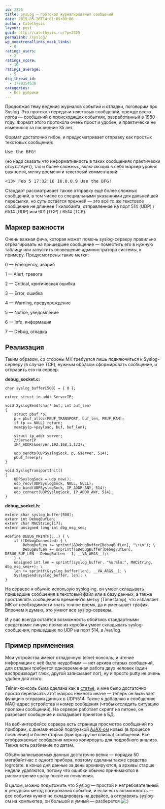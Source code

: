 ```yaml
---
id: 2325
title: SysLog — протокол журналирования сообщений
date: 2015-05-20T14:01:09+00:00
author: Catethysis
layout: post
guid: http://catethysis.ru/?p=2325
permalink: /syslog/
wp_noextrenallinks_mask_links:
  - 0
ratings_users:
  - 2
ratings_score:
  - 10
ratings_average:
  - 5
dsq_thread_id:
  - 3779354538
categories:
  - Без рубрики
---
```

Продолжая тему ведения журналов событий и отладки, поговорим про Syslog. Это протокол передачи текстовых сообщений, прежде всего логов — сообщений о происходящих событиях, разработанный в 1980 году. Формат этого протокола очень прост и удобен, и практически не изменился за последние 35 лет.

Формат достаточно гибок, и предусматривает отправку как простых текстовых сообщений:

<pre>Use the BFG!</pre>

(но надо сказать что информативность в таких сообщениях практически отсутствует), так и более сложных, включающих в себя маркер уровня важности, метку времени и текстовый комментарий:

<pre>&lt;13&gt; Feb 5 17:32:18 10.0.0.9 Use the BFG!</pre>

Стандарт рассматривает также отправку ещё более сложных сообщений, в том числе со специальными указаниями для дальнейшей пересылки, но суть остаётся прежней — это всё то же текстовое сообщение не длиннее 1 килобайта, отправленное на порт 514 (UDP) / 6514 (UDP) или 601 (TCP) / 6514 (TCP).

<!--more-->

## **Маркер важности**

Очень важная фича, которая может помочь syslog-серверу правильно отреагировать на пришедшее сообщение — поместить его в нужную таблицу или запустить оповещение администратора системы, к примеру. Предусмотрены такие метки:
  
0 — Emergency, авария
  
1 — Alert, тревога
  
2 — Critical, критическая ошибка
  
3 — Error, ошибка
  
4 — Warning, предупреждение
  
5 — Notice, уведомление
  
6 — Info, информация
  
7 — Debug, отладка

## Реализация

Таким образом, со стороны МК требуется лишь подключиться к Syslog-серверу (в случае TCP), нужным образом сформировать сообщение, и отправить его на сервер.

**debug_socket.c:**

<pre><code class="cpp">char syslog_buffer[500] = { 0 };

extern struct in_addr ServerIP;

void SyslogSend(char* buf, int buf_len)
{
	struct pbuf *p;
	p = pbuf_alloc(PBUF_TRANSPORT, buf_len, PBUF_RAM);
	if (p == NULL) return;
	memcpy(p-&gt;payload, buf, buf_len);
	
	struct ip_addr server;
	//ServerIP
	IP4_ADDR(&server,192,168,1,123);
	
	udp_sendto(UDPSyslogSock, p, &server, 514);
	pbuf_free(p);
}

void SyslogTransportInit()
{
    UDPSyslogSock = udp_new();
    udp_recv(UDPSyslogSock, NULL, NULL);
    udp_bind(UDPSyslogSock, IP_ADDR_ANY, 514);
    udp_connect(UDPSyslogSock, IP_ADDR_ANY, 514);
}</code></pre>

**debug_socket.h:**

<pre><code class="cpp">extern char syslog_buffer[500];
extern int DebugBufLen;
extern char MACString[17];
extern unsigned long int dbg_msg_seq;

#define DEBUG_PRINTF(...) { \
	if (fDebugConnected) { \
		DebugBufLen += sprintf(&DebugBuffer[DebugBufLen], "\r\n"); \
		DebugBufLen += snprintf(&DebugBuffer[DebugBufLen], DEBUG_BUF_LEN - DebugBufLen - 1, __VA_ARGS__);\
	} \
	unsigned int len = sprintf(syslog_buffer, "%s:%lu:", MACString, dbg_msg_seq++); \
	len += sprintf(&syslog_buffer[len], __VA_ARGS__); \
	SyslogSend(syslog_buffer, len); \
}</code></pre>

На сервере я обычно использую syslog-ng, он умеет складывать пришедшие сообщения в текстовый файл или в базу данных, а также проставлять сообщениям временнУю метку (Timestamp), что избавляет МК от необходимости знать точное время, да и уменьшает трафик. Впрочем я думаю, это умеют все syslog-серверы.

И у вас всегда остаётся возможность обойтись стандартными средствами: линукс прямо из коробки умеет складывать syslog-сообщения, пришедшие по UDP на порт 514, в /var/log.

## Пример применения

Мои устройства имеют отладочную telnet-консоль, и чтение информации с неё было неудобным — нет архива старых сообщений, для отладки требуется одновременная работа двух человек (один воспроизводит глюк, другой записывает лог), ну и просто putty не очень удобен для этого.

Telnet-консоль была сделана как в [статье](http://catethysis.ru/telnet-console/ "Отладочная консоль через Telnet"), и мне было достаточно просто переписать этот макрос немного иначе — теперь он вызывает функцию отправки данных в UDP/514. Также я добавляю к сообщению MAC-адрес устройства и номер сообщения (чтобы отследить ситуацию пропажи сообщений). На сервере работает скрипт на питоне, он разрезает сообщение и складывает принятое в БД.

На веб-интерфейсе сервера есть страница просмотра сообщений по приборам, с динамической подгрузкой [AJAX-ом](http://catethysis.ru/simple_ajax_example/ "Простой пример использования AJAX") новых (в процессе появления) и более старых (при прокрутке списка) сообщений. Все отображаемые сообщения можно копировать для подробного анализа. Также есть разбиение по датам.

Объём записываемых данных достаточно велик — порядка 50 мегабайт/час с одного прибора, поэтому сделаны также средства logrotate: в конце дня данные за день архивируются, а архивы старше недели удаляются, потому что ошибки обычно принимаются в рассмотрение сразу после их появления.

В целом, можно подытожить что Syslog — простой и нетребовательный к ресурсам метод логирования событий, и если есть возможность — все события нужно не складировать на девайсе, а отправлять syslog-ом на компьютер, он большой и умный — разберётся <img src="http://catethysis.ru/wp-includes/images/smilies/icon_smile.gif" alt=":)" class="wp-smiley" />